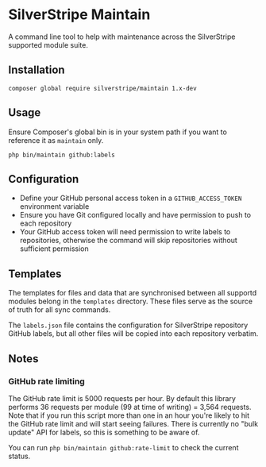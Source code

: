 # SilverStripe Maintain

A command line tool to help with maintenance across the SilverStripe supported module suite.

## Installation

```
composer global require silverstripe/maintain 1.x-dev
```

## Usage

Ensure Composer's global bin is in your system path if you want to reference it as `maintain` only.

```
php bin/maintain github:labels
```

## Configuration

* Define your GitHub personal access token in a `GITHUB_ACCESS_TOKEN` environment variable
* Ensure you have Git configured locally and have permission to push to each repository
* Your GitHub access token will need permission to write labels to repositories, otherwise the command
  will skip repositories without sufficient permission

## Templates

The templates for files and data that are synchronised between all supportd modules belong in the
`templates` directory. These files serve as the source of truth for all sync commands.

The `labels.json` file contains the configuration for SilverStripe repository GitHub labels, but
all other files will be copied into each repository verbatim.

## Notes

### GitHub rate limiting

The GitHub rate limit is 5000 requests per hour. By default this library performs 36 requests per module
(99 at time of writing) = 3,564 requests. Note that if you run this script more than one in an hour you're
likely to hit the GitHub rate limit and will start seeing failures. There is currently no "bulk update" API
for labels, so this is something to be aware of.

You can run `php bin/maintain github:rate-limit` to check the current status.

